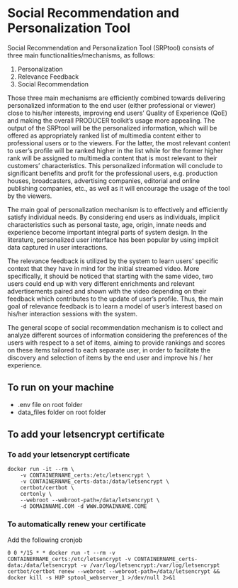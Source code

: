 # Social Recommendation and Personalization Tool

Social Recommendation and Personalization Tool (SRPtool) consists of three main functionalities/mechanisms, as follows:

1. Personalization
2. Relevance Feedback
3. Social Recommendation

Those three main mechanisms are efficiently combined towards delivering personalized information to the end user (either professional or viewer) close to his/her interests, improving end users’ Quality of Experience (QoE) and making the overall PRODUCER toolkit’s usage more appealing. The output of the SRPtool will be the personalized information, which will be offered as appropriately ranked list of multimedia content either to professional users or to the viewers. For the latter, the most relevant content to user’s profile will be ranked higher in the list while for the former higher rank will be assigned to multimedia content that is most relevant to their customers’ characteristics. This personalized information will conclude to significant benefits and profit for the professional users, e.g. production houses, broadcasters, advertising companies, editorial and online publishing companies, etc., as well as it will encourage the usage of the tool by the viewers.

The main goal of personalization mechanism is to effectively and efficiently satisfy individual needs. By considering end users as individuals, implicit characteristics such as personal taste, age, origin, innate needs and experience become important integral parts of system design. In the literature, personalized user interface has been popular by using implicit data captured in user interactions.

The relevance feedback is utilized by the system to learn users’ specific context that they have in mind for the initial streamed video. More specifically, it should be noticed that starting with the same video, two users could end up with very different enrichments and relevant advertisements paired and shown with the video depending on their feedback which contributes to the update of user’s profile. Thus, the main goal of relevance feedback is to learn a model of user’s interest based on his/her interaction sessions with the system.

The general scope of social recommendation mechanism is to collect and analyze different sources of information considering the preferences of the users with respect to a set of items, aiming to provide rankings and scores on these items tailored to each separate user, in order to facilitate the discovery and selection of items by the end user and improve his / her experience.

## To run on your machine

- .env file on root folder
- data_files folder on root folder

## To add your letsencrypt certificate

### To add your letsencrypt certificate

```
docker run -it --rm \
    -v CONTAINERNAME_certs:/etc/letsencrypt \
    -v CONTAINERNAME_certs-data:/data/letsencrypt \
    certbot/certbot \
    certonly \
    --webroot --webroot-path=/data/letsencrypt \
    -d DOMAINNAME.COM -d WWW.DOMAINNAME.COME
```

### To automatically renew your certificate

Add the following cronjob

```
0 0 */15 * * docker run -t --rm -v CONTAINERNAME_certs:/etc/letsencrypt -v CONTAINERNAME_certs-data:/data/letsencrypt -v /var/log/letsencrypt:/var/log/letsencrypt certbot/certbot renew --webroot --webroot-path=/data/letsencrypt && docker kill -s HUP sptool_webserver_1 >/dev/null 2>&1
```
